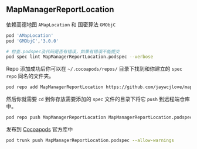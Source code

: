 MapManagerReportLocation
----

依赖高德地图 `AMapLocation` 和 国密算法 `GMObjC`

```ruby
pod 'AMapLocation'
pod 'GMObjC','3.0.0'
```

```bash
# 检查.podspec及代码是否有错误，如果有错误不能提交
pod spec lint MapManagerReportLocation.podspec --verbose
```

Repo 添加成功后你可以在 `~/.cocoapods/repos/` 目录下找到和你建立的 `spec repo` 同名的文件夹。

```bash
pod repo add MapManagerReportLocation https://github.com/jaywcjlove/map-manager-report-location.git
```

然后你就需要 `cd` 到你存放需要添加的 `spec` 文件的目录下将它 `push` 到远程端仓库中。

```bash
pod repo push MapManagerReportLocation MapManagerReportLocation.podspec
```

发布到 [Cocoapods](https://cocoapods.org/) 官方库中

```bash
pod trunk push MapManagerReportLocation.podspec --allow-warnings
```